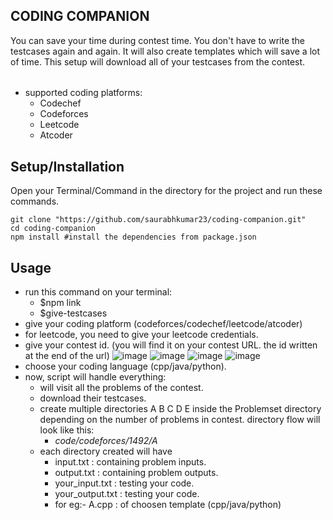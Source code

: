 ## CODING COMPANION
You can save your time during contest time. You don't have to write the testcases again and again. It will also create templates which will save a lot of time. This setup will download all of your testcases from the contest.
######
- supported coding platforms:
  - Codechef
  - Codeforces
  - Leetcode
  - Atcoder

## Setup/Installation
Open your Terminal/Command in the directory for the project and run these commands.
    
    git clone "https://github.com/saurabhkumar23/coding-companion.git"
    cd coding-companion
    npm install #install the dependencies from package.json

## Usage
- run this command on your terminal:
    - $npm link
    - $give-testcases
- give your coding platform (codeforces/codechef/leetcode/atcoder)
- for leetcode, you need to give your leetcode credentials.
- give your contest id. (you will find it on your contest URL. the id written at the end of the url)
![image](https://user-images.githubusercontent.com/43825814/119214579-8b2a1480-bae5-11eb-8d10-2f760fa8106b.png)
![image](https://user-images.githubusercontent.com/43825814/119214595-b44aa500-bae5-11eb-9b7a-67392bb9424c.png)
![image](https://user-images.githubusercontent.com/43825814/119214609-caf0fc00-bae5-11eb-80b9-7294d1f3bc45.png)
![image](https://user-images.githubusercontent.com/43825814/119214620-df34f900-bae5-11eb-9437-57c22480e90e.png)
- choose your coding language (cpp/java/python).
- now, script will handle everything:
    - will visit all the problems of the contest.
    - download their testcases.
    - create multiple directories A B C D E inside the Problemset directory depending on the number of problems in contest. directory flow will look like this: 
        - *code/codeforces/1492/A*
    - each directory created will have
        - input.txt : containing problem inputs.
        - output.txt : containing problem outputs.
        - your_input.txt : testing your code.
        - your_output.txt : testing your code.
        - for eg:- A.cpp : of choosen template (cpp/java/python)


